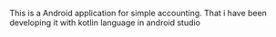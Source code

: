 This is a Android application for simple accounting. That i have been developing it with kotlin language in android studio